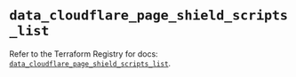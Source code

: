 # `data_cloudflare_page_shield_scripts_list`

Refer to the Terraform Registry for docs: [`data_cloudflare_page_shield_scripts_list`](https://registry.terraform.io/providers/cloudflare/cloudflare/5.5.0/docs/data-sources/page_shield_scripts_list).
